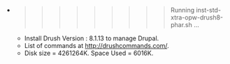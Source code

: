 * >>>>>>>>> Running inst-std-xtra-opw-drush8-phar.sh ...
  * Install  Drush Version : 8.1.13  to manage Drupal.
  * List of commands at http://drushcommands.com/.
  * Disk size = 4261264K. Space Used = 6016K.
